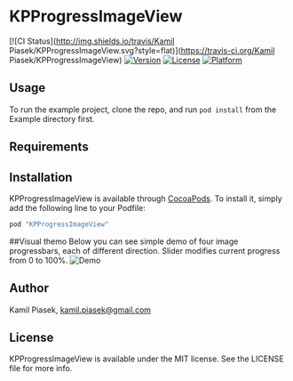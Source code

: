 # KPProgressImageView

[![CI Status](http://img.shields.io/travis/Kamil Piasek/KPProgressImageView.svg?style=flat)](https://travis-ci.org/Kamil Piasek/KPProgressImageView)
[![Version](https://img.shields.io/cocoapods/v/KPProgressImageView.svg?style=flat)](http://cocoapods.org/pods/KPProgressImageView)
[![License](https://img.shields.io/cocoapods/l/KPProgressImageView.svg?style=flat)](http://cocoapods.org/pods/KPProgressImageView)
[![Platform](https://img.shields.io/cocoapods/p/KPProgressImageView.svg?style=flat)](http://cocoapods.org/pods/KPProgressImageView)

## Usage

To run the example project, clone the repo, and run `pod install` from the Example directory first.

## Requirements

## Installation

KPProgressImageView is available through [CocoaPods](http://cocoapods.org). To install
it, simply add the following line to your Podfile:

```ruby
pod "KPProgressImageView"
```

##Visual themo
Below you can see simple demo of four image progressbars, each of different direction. Slider modifies current progress from 0 to 100%.
![Demo](http://s23.postimg.org/xax5raepn/Demo.gif)
## Author

Kamil Piasek, kamil.piasek@gmail.com

## License

KPProgressImageView is available under the MIT license. See the LICENSE file for more info.
